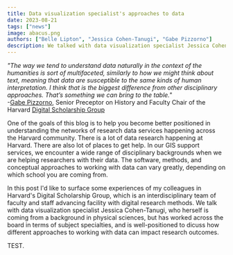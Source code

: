 ```yaml
---
title: Data visualization specialist's approaches to data
date: 2023-08-21
tags: ["news"]
image: abacus.png
authors: ["Belle Lipton", "Jessica Cohen-Tanugi", "Gabe Pizzorno"]
description: We talked with data visualization specialist Jessica Cohen-Tanugi and History professor Gabe Pizzorno about humanistic approaches to using data in your research.
---
```



_"The way we tend to understand data naturally in the context of the humanities is sort of multifaceted, similarly to how we might think about text, meaning that data are susceptible to the same kinds of human interpretation. I think that is the biggest difference from other disciplinary approaches. That’s something we can bring to the table."_ 
<br>
-[Gabe Pizzorno](https://history.fas.harvard.edu/people/gabriel-pizzorno), Senior Preceptor on History and Faculty Chair of the Harvard [Digital Scholarship Group](https://dssg.fas.harvard.edu/)

One of the goals of this blog is to help you become better positioned in understanding the networks of research data services happening across the Harvard community. There is a lot of data research happening at Harvard. There are also lot of places to get help. In our GIS support services, we encounter a wide range of disciplinary backgrounds when we are helping researchers with their data. The software, methods, and conceptual approaches to working with data can vary greatly, depending on which school you are coming from.

In this post I'd like to surface some experiences of my colleagues in Harvard's Digital Scholarship Group, which is an interdisciplinary team of faculty and staff advancing facility with digital research methods. We talk with data visualization specialist Jessica Cohen-Tanugi, who herself is coming from a background in physical sciences, but has worked across the board in terms of subject specialties, and is well-positioned to dicuss how different approaches to working with data can impact research outcomes.

TEST.